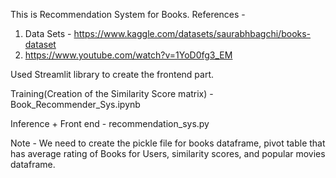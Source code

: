 This is Recommendation System for Books.
References - 
  1. Data Sets - https://www.kaggle.com/datasets/saurabhbagchi/books-dataset
  2. https://www.youtube.com/watch?v=1YoD0fg3_EM

Used Streamlit library to create the frontend part.

Training(Creation of the Similarity Score matrix) - Book_Recommender_Sys.ipynb

Inference + Front end  - recommendation_sys.py

Note - We need to create the pickle file for books dataframe, pivot table that has average rating of Books for Users, similarity scores, and popular movies dataframe.
